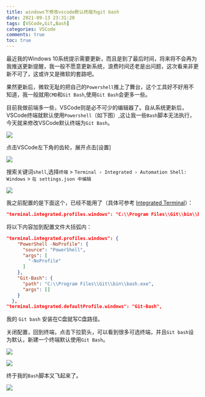 ```yaml
---
title: windows下修改vscode默认终端为git bash
date: 2021-09-13 23:31:20
tags: [VSCode,Git,Bash]
categories: VSCode
comments: true
toc: true
---
```



最近我的Windows 10系统提示需要更新，而且是到了最后时间，将来将不会再为我推送更新提醒，我一般不愿意更新系统，浪费时间还老是出问题，这次看来非更新不可了，这或许又是微软的套路吧。

果然更新后，微软无耻的把自己的`Powershell`推上了舞台，这个工具好不好用不知道，我一般就用`CMD`和`Git Bash`,使用`Git Bash`会更多一些。

目前我做前端多一些，VSCode则是必不可少的编辑器了。自从系统更新后，VSCode终端就默认使用`Powershell`（如下图）,这让我一些`Bash`脚本无法执行，今天就来修改VSCode默认终端为`Git Bash`。

<!--more-->

![](https://gitee.com/Sogrey/gitee-cdn/raw/master/imgs/vscode-git-bash-01.png)

点击VSCode左下角的齿轮，展开点击[设置]

![](https://gitee.com/Sogrey/gitee-cdn/raw/master/imgs/vscode-git-bash-02.png)

搜索关键词`shell`,选择`终端` > `Terminal › Integrated › Automation Shell: Windows` > `在 settings.json 中编辑`

![](https://gitee.com/Sogrey/gitee-cdn/raw/master/imgs/vscode-git-bash-03.png)

我之前配置的是下面这个，已经不能用了（具体可参考 [Integrated Terminal](https://code.visualstudio.com/docs/editor/integrated-terminal#_configuration)）：

``` json
"terminal.integrated.profiles.windows": "C:\\Program Files\\Git\\bin\\bash.exe",
```

将以下内容加到配置文件大括弧内：
``` json
"terminal.integrated.profiles.windows": {
    "PowerShell -NoProfile": {
      "source": "PowerShell",
      "args": [
        "-NoProfile"
      ]
    },
    "Git-Bash": {
      "path": "C:\\Program Files\\Git\\bin\\bash.exe",
      "args": []
    }
  },
"terminal.integrated.defaultProfile.windows": "Git-Bash",
```

我的 `Git bash` 安装在C盘就写C盘路径。

关闭配置，回到终端，点击下拉箭头，可以看到很多可选终端，并且`Git bash`设为默认，新建一个终端默认使用`Git Bash`。

![](https://gitee.com/Sogrey/gitee-cdn/raw/master/imgs/vscode-git-bash-04.png)

![](https://gitee.com/Sogrey/gitee-cdn/raw/master/imgs/vscode-git-bash-05.png)

终于我的`Bash`脚本又飞起来了。

![](https://gitee.com/Sogrey/gitee-cdn/raw/master/imgs/vscode-git-bash-06.png)